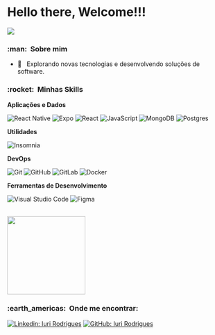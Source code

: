 # Hello there, Welcome!!!

![](https://komarev.com/ghpvc/?username=1uri-silva&color=006bed)

<h3> :man: &nbsp;Sobre mim </h3>

- 🤔 &nbsp; Explorando novas tecnologias e desenvolvendo soluções de software.

<h3> :rocket: &nbsp;Minhas Skills </h3>

**Aplicações e Dados**

  ![React Native](https://img.shields.io/badge/-React%20Native-333333?style=flat&logo=react)
  ![Expo](https://img.shields.io/badge/-Expo-333333?style=flat&logo=expo)
  ![React](https://img.shields.io/badge/-React-333333?style=flat&logo=react)
  ![JavaScript](https://img.shields.io/badge/-JavaScript-333333?style=flat&logo=javascript)
  ![MongoDB](https://img.shields.io/badge/-MongoDB-333333?style=flat&logo=mongodb)
  ![Postgres](https://img.shields.io/badge/-Postgesql-333333?style=flat&logo=postgresql)

**Utilidades**

  ![Insomnia](https://img.shields.io/badge/-Insomnia-333333?style=flat&logo=insomnia)

**DevOps**

  ![Git](https://img.shields.io/badge/-Git-333333?style=flat&logo=git)
  ![GitHub](https://img.shields.io/badge/-GitHub-333333?style=flat&logo=github)
  ![GitLab](https://img.shields.io/badge/-GitLab-333333?style=flat&logo=gitlab)
  ![Docker](https://img.shields.io/badge/-Docker-333333?style=flat&logo=docker)

**Ferramentas de Desenvolvimento**

  ![Visual Studio Code](https://img.shields.io/badge/-Visual%20Studio%20Code-333333?style=flat&logo=visual-studio-code&logoColor=007ACC)
  ![Figma](https://img.shields.io/badge/-Figma-333333?style=flat&logo=figma&logoColor=007ACC)

<br/>

<a href="https://github.com/1uri-silva">
  <img height="180em" src="https://github-readme-stats.vercel.app/api?username=1uri-silva&theme=dracula&show_icons=true" />
</a>

<br/>

<h3> :earth_americas: &nbsp;Onde me encontrar: </h3> 

[![Linkedin: Iuri Rodrigues](https://img.shields.io/badge/-Iuri%20Rodrigues-blue?style=flat-square&logo=Linkedin&logoColor=white&link=https://www.linkedin.com/in/iuri-rodrigues-606009231)](https://www.linkedin.com/in/iuri-rodrigues-606009231)
[![GitHub: Iuri Rodrigues]( https://img.shields.io/github/followers/1uri-silva?label=follow&style=social)](https://github.com/1uri-silva)           
